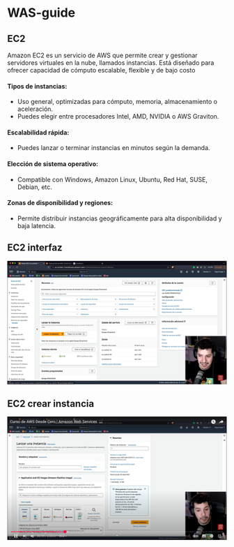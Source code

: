 # WAS-guide

## EC2
Amazon EC2 es un servicio de AWS que permite crear y gestionar servidores virtuales en la nube, llamados instancias. Está diseñado para ofrecer capacidad de cómputo escalable, flexible y de bajo costo
#### Tipos de instancias:
- Uso general, optimizadas para cómputo, memoria, almacenamiento o aceleración.
- Puedes elegir entre procesadores Intel, AMD, NVIDIA o AWS Graviton.
#### Escalabilidad rápida:
- Puedes lanzar o terminar instancias en minutos según la demanda.
#### Elección de sistema operativo:
- Compatible con Windows, Amazon Linux, Ubuntu, Red Hat, SUSE, Debian, etc.
#### Zonas de disponibilidad y regiones:
- Permite distribuir instancias geográficamente para alta disponibilidad y baja latencia.
## EC2 interfaz
<img src="/UI_aws/EC2-UI.png" alt="ui ec2"/>

## EC2 crear instancia
<img src="/UI_aws/EC2-UI-build-instance.png" alt="ui-ec2">